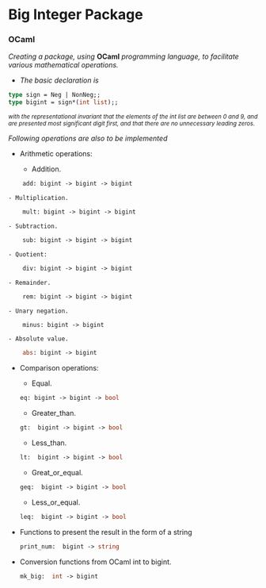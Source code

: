 # Big Integer Package
### OCaml

*Creating a package, using* **OCaml** *programming language, to facilitate various mathematical operations.*

- *The basic declaration is*
```OCaml
type sign = Neg | NonNeg;;
type bigint = sign*(int list);;
```
<sub>_with the representational invariant that the elements of the int list are between 0 and 9, and are presented most significant digit first, and that there are no unnecessary leading zeros._

*Following operations are also to be implemented*
- Arithmetic operations:

    - Addition.  
```Ocaml
    add: bigint -> bigint -> bigint
```

    - Multiplication.  
```Ocaml
    mult: bigint -> bigint -> bigint
```

    - Subtraction.  
```Ocaml
    sub: bigint -> bigint -> bigint
```

    - Quotient:   
```Ocaml
    div: bigint -> bigint -> bigint
```

    - Remainder.  
```Ocaml
    rem: bigint -> bigint -> bigint
```

    - Unary negation.  
```Ocaml
    minus: bigint -> bigint
```

    - Absolute value.  
```Ocaml
    abs: bigint -> bigint
```

- Comparison operations:

    - Equal.   
    ```OCaml
    eq: bigint -> bigint -> bool
    ```

    - Greater_than.  
    ```OCaml
    gt:  bigint -> bigint -> bool
    ```

    - Less_than.  
    ```OCaml
    lt:  bigint -> bigint -> bool
    ```

    - Great_or_equal.  
    ```OCaml
    geq:  bigint -> bigint -> bool
    ```

    - Less_or_equal.  
    ```OCaml
    leq:  bigint -> bigint -> bool
    ```

- Functions to present the result in the form of a string
    ``` Ocaml
    print_num:  bigint -> string
    ```
- Conversion functions from OCaml int to bigint.
    ```ocaml
    mk_big:  int -> bigint
    ```
